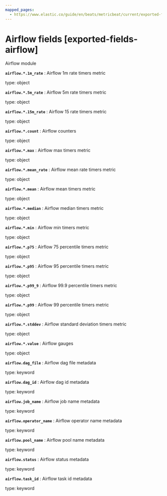 ```yaml
---
mapped_pages:
  - https://www.elastic.co/guide/en/beats/metricbeat/current/exported-fields-airflow.html
---
```


# Airflow fields [exported-fields-airflow]

Airflow module

**`airflow.*.1m_rate`**
:   Airflow 1m rate timers metric

type: object


**`airflow.*.5m_rate`**
:   Airflow 5m rate timers metric

type: object


**`airflow.*.15m_rate`**
:   Airflow 15 rate timers metric

type: object


**`airflow.*.count`**
:   Airflow counters

type: object


**`airflow.*.max`**
:   Airflow max timers metric

type: object


**`airflow.*.mean_rate`**
:   Airflow mean rate timers metric

type: object


**`airflow.*.mean`**
:   Airflow mean timers metric

type: object


**`airflow.*.median`**
:   Airflow median timers metric

type: object


**`airflow.*.min`**
:   Airflow min timers metric

type: object


**`airflow.*.p75`**
:   Airflow 75 percentile timers metric

type: object


**`airflow.*.p95`**
:   Airflow 95 percentile timers metric

type: object


**`airflow.*.p99_9`**
:   Airflow 99.9 percentile timers metric

type: object


**`airflow.*.p99`**
:   Airflow 99 percentile timers metric

type: object


**`airflow.*.stddev`**
:   Airflow standard deviation timers metric

type: object


**`airflow.*.value`**
:   Airflow gauges

type: object


**`airflow.dag_file`**
:   Airflow dag file metadata

type: keyword


**`airflow.dag_id`**
:   Airflow dag id metadata

type: keyword


**`airflow.job_name`**
:   Airflow job name metadata

type: keyword


**`airflow.operator_name`**
:   Airflow operator name metadata

type: keyword


**`airflow.pool_name`**
:   Airflow pool name metadata

type: keyword


**`airflow.status`**
:   Airflow status metadata

type: keyword


**`airflow.task_id`**
:   Airflow task id metadata

type: keyword


